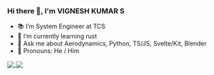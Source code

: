 ### Hi there 👋, I'm VIGNESH KUMAR S

<!--
**VICTORVICKIE/VICTORVICKIE** is a ✨ _special_ ✨ repository because its `README.md` (this file) appears on your GitHub profile.

Here are some ideas to get you started:

- 🔭 I’m currently working on ...
- 🌱 I’m currently learning ...
- 👯 I’m looking to collaborate on ...
- 🤔 I’m looking for help with ...
- 💬 Ask me about ...
- 📫 How to reach me: ...
- 😄 Pronouns: ...
- ⚡ Fun fact: ...
-->
- :books: I’m System Engineer at TCS
- 🔭 I’m currently learning rust
-  💬 Ask me about Aerodynamics, Python, TS/JS, Svelte/Kit, Blender
-  :man: Pronouns: He / Him

<a href="#">
  <img align="center" src="https://readme-stats.clckblog.space/api?username=VICTORVICKIE&show_icons=true&theme=tokyonight&hide=issues,"/>
</a>
<a href="#">
  <img align="center" src="https://readme-stats.clckblog.space/api/top-langs/?username=VICTORVICKIE&layout=compact&theme=tokyonight&hide=scss,css,html"/>
</a>
